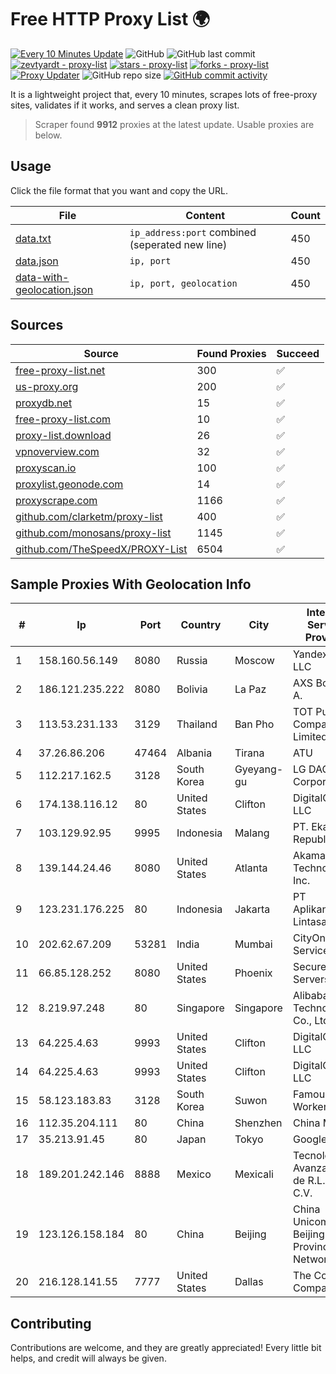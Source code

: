 
# Free HTTP Proxy List 🌍

[![Every 10 Minutes Update](https://github.com/mertguvencli/http-proxy-list/actions/workflows/main.yml/badge.svg?branch=main)](https://github.com/mertguvencli/http-proxy-list/actions/workflows/main.yml)
![GitHub](https://img.shields.io/github/license/mertguvencli/http-proxy-list)
![GitHub last commit](https://img.shields.io/github/last-commit/mertguvencli/http-proxy-list)
[![zevtyardt - proxy-list](https://img.shields.io/static/v1?label=zevtyardt&message=proxy-list&color=blue&logo=github)](https://github.com/zevtyardt/proxy-list "Go to GitHub repo")
[![stars - proxy-list](https://img.shields.io/github/stars/zevtyardt/proxy-list?style=social)](https://github.com/zevtyardt/proxy-list)
[![forks - proxy-list](https://img.shields.io/github/forks/zevtyardt/proxy-list?style=social)](https://github.com/zevtyardt/proxy-list)
[![Proxy Updater](https://github.com/zevtyardt/proxy-list/workflows/Proxy%20Updater/badge.svg)](https://github.com/zevtyardt/proxy-list/actions?query=workflow:"Proxy+Updater")
![GitHub repo size](https://img.shields.io/github/repo-size/zevtyardt/proxy-list)
[![GitHub commit activity](https://img.shields.io/github/commit-activity/m/zevtyardt/proxy-list?logo=commits)](https://github.com/zevtyardt/proxy-list/commits/main)

It is a lightweight project that, every 10 minutes, scrapes lots of free-proxy sites, validates if it works, and serves a clean proxy list.

> Scraper found **9912** proxies at the latest update. Usable proxies are below.

## Usage

Click the file format that you want and copy the URL.

|File|Content|Count|
|----|-------|-----|
|[data.txt](https://raw.githubusercontent.com/mertguvencli/http-proxy-list/main/proxy-list/data.txt)|`ip_address:port` combined (seperated new line)|450|
|[data.json](https://raw.githubusercontent.com/mertguvencli/http-proxy-list/main/proxy-list/data.json)|`ip, port`|450|
|[data-with-geolocation.json](https://raw.githubusercontent.com/mertguvencli/http-proxy-list/main/proxy-list/data-with-geolocation.json)|`ip, port, geolocation`|450|

## Sources

|Source|Found Proxies|Succeed|
|------|-------------|-------|
|[free-proxy-list.net](https://free-proxy-list.net)|300|✅|
|[us-proxy.org](https://www.us-proxy.org)|200|✅|
|[proxydb.net](http://proxydb.net)|15|✅|
|[free-proxy-list.com](https://free-proxy-list.com/?page=&port=&type%5B%5D=http&type%5B%5D=https&up_time=0&search=Search)|10|✅|
|[proxy-list.download](https://www.proxy-list.download/HTTP)|26|✅|
|[vpnoverview.com](https://vpnoverview.com/privacy/anonymous-browsing/free-proxy-servers)|32|✅|
|[proxyscan.io](https://www.proxyscan.io)|100|✅|
|[proxylist.geonode.com](https://proxylist.geonode.com/api/proxy-list?limit=300&page=1&sort_by=lastChecked&sort_type=desc&protocols=http,https)|14|✅|
|[proxyscrape.com](https://api.proxyscrape.com/v2/?request=displayproxies&protocol=http&timeout=10000&country=all&ssl=all&anonymity=all)|1166|✅|
|[github.com/clarketm/proxy-list](https://raw.githubusercontent.com/clarketm/proxy-list/master/proxy-list-raw.txt)|400|✅|
|[github.com/monosans/proxy-list](https://raw.githubusercontent.com/monosans/proxy-list/main/proxies/http.txt)|1145|✅|
|[github.com/TheSpeedX/PROXY-List](https://raw.githubusercontent.com/TheSpeedX/PROXY-List/master/http.txt)|6504|✅|


## Sample Proxies With Geolocation Info

|#|Ip|Port|Country|City|Internet Service Provider|
|-|--|----|-------|----|-------------------------|
|1|158.160.56.149|8080|Russia|Moscow|Yandex.Cloud LLC|
|2|186.121.235.222|8080|Bolivia|La Paz|AXS Bolivia S. A.|
|3|113.53.231.133|3129|Thailand|Ban Pho|TOT Public Company Limited|
|4|37.26.86.206|47464|Albania|Tirana|ATU|
|5|112.217.162.5|3128|South Korea|Gyeyang-gu|LG DACOM Corporation|
|6|174.138.116.12|80|United States|Clifton|DigitalOcean, LLC|
|7|103.129.92.95|9995|Indonesia|Malang|PT. Eka Mas Republik|
|8|139.144.24.46|8080|United States|Atlanta|Akamai Technologies, Inc.|
|9|123.231.176.225|80|Indonesia|Jakarta|PT Aplikanusa Lintasarta|
|10|202.62.67.209|53281|India|Mumbai|CityOnline Services|
|11|66.85.128.252|8080|United States|Phoenix|Secured Servers LLC|
|12|8.219.97.248|80|Singapore|Singapore|Alibaba (US) Technology Co., Ltd.|
|13|64.225.4.63|9993|United States|Clifton|DigitalOcean, LLC|
|14|64.225.4.63|9993|United States|Clifton|DigitalOcean, LLC|
|15|58.123.183.83|3128|South Korea|Suwon|Famous Worker|
|16|112.35.204.111|80|China|Shenzhen|China Mobile|
|17|35.213.91.45|80|Japan|Tokyo|Google LLC|
|18|189.201.242.146|8888|Mexico|Mexicali|Tecnologías Avanzadas S. de R.L. de C.V.|
|19|123.126.158.184|80|China|Beijing|China Unicom Beijing Province Network|
|20|216.128.141.55|7777|United States|Dallas|The Constant Company|



## Contributing

Contributions are welcome, and they are greatly appreciated! Every
little bit helps, and credit will always be given.

